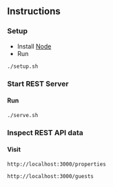 ## Instructions

### Setup 
- Install [Node](https://nodejs.org/en)
- Run
```bash
./setup.sh
```

### Start REST Server
#### Run
```bash
./serve.sh
```

### Inspect REST API data
#### Visit 
```
http://localhost:3000/properties
```
```
http://localhost:3000/guests
```

